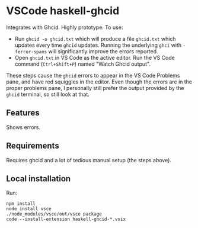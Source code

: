 # VSCode haskell-ghcid

Integrates with Ghcid. Highly prototype. To use:

* Run `ghcid -o ghcid.txt` which will produce a file `ghcid.txt` which updates every time `ghcid` updates. Running the underlying `ghci` with `-ferror-spans` will significantly improve the errors reported.
* Open `ghcid.txt` in VS Code as the active editor. Run the VS Code command (`Ctrl+Shift+P`) named "Watch Ghcid output".

These steps cause the `ghcid` errors to appear in the VS Code Problems pane, and have red squiggles in the editor. Even though the errors are in the proper problems pane, I personally still prefer the output provided by the `ghcid` terminal, so still look at that.

## Features

Shows errors.

## Requirements

Requires ghcid and a lot of tedious manual setup (the steps above).

## Local installation

Run:

    npm install
    node install vsce
    ./node_modules/vsce/out/vsce package
    code --install-extension haskell-ghcid-*.vsix
